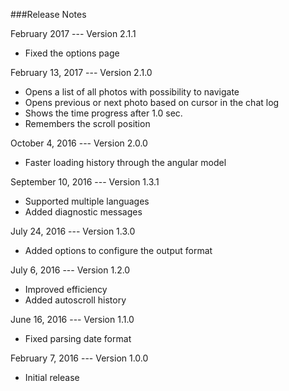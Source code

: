 ###Release Notes

February 2017 --- Version 2.1.1
* Fixed the options page

February 13, 2017 --- Version 2.1.0
* Opens a list of all photos with possibility to navigate
* Opens previous or next photo based on cursor in the chat log
* Shows the time progress after 1.0 sec.
* Remembers the scroll position


October 4, 2016 --- Version 2.0.0
* Faster loading history through the angular model


September 10, 2016 --- Version 1.3.1
* Supported multiple languages
* Added diagnostic messages


July 24, 2016 --- Version 1.3.0
 * Added options to configure the output format


July 6, 2016 --- Version 1.2.0 
 * Improved efficiency
 * Added autoscroll history


June 16, 2016 --- Version 1.1.0
 * Fixed parsing date format

 
February 7, 2016 --- Version 1.0.0
 * Initial release
 
